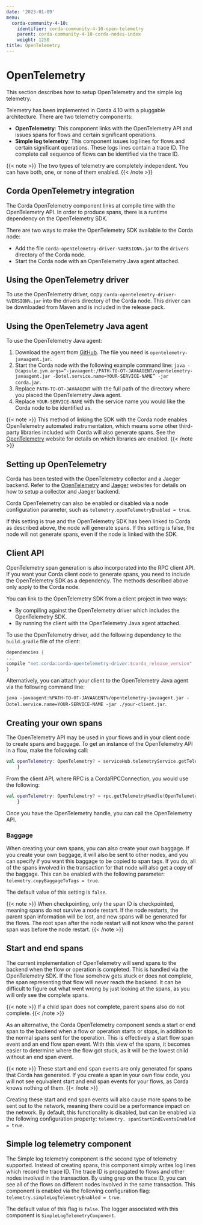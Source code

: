 ```yaml
---
date: '2023-01-09'
menu:
  corda-community-4-10:
    identifier: corda-community-4-10-open-telemetry
    parent: corda-community-4-10-corda-nodes-index
    weight: 1250
title: OpenTelemetry
---
```


# OpenTelemetry

This section describes how to setup OpenTelemetry and the simple log telemetry.

Telemetry has been implemented in Corda 4.10 with a pluggable architecture. There are two telemetry components:

* **OpenTelemetry**: This component links with the OpenTelemetry API and issues spans for flows and certain significant operations.
* **Simple log telemetry**: This component issues log lines for flows and certain significant operations. These logs lines contain a trace ID. The complete call sequence of flows can be identified via the trace ID.

{{< note >}}
The two types of telemetry are completely independent. You can have both, one, or none of them enabled.
{{< /note >}}


## Corda OpenTelemetry integration

The Corda OpenTelemetry component links at compile time with the OpenTelemetry API. In order to produce spans, there is a runtime dependency on the OpenTelemetry SDK. 

There are two ways to make the OpenTelemetry SDK available to the Corda node:

* Add the file `corda-opentelemetry-driver-%VERSION%.jar` to the `drivers` directory of the Corda node.
* Start the Corda node with an OpenTelemetry Java agent attached.

## Using the OpenTelemetry driver

To use the OpenTelemetry driver, copy `corda-opentelemetry-driver-%VERSION%.jar` into the drivers directory of the Corda node. This driver can be downloaded from Maven and is included in the release pack.

## Using the OpenTelemetry Java agent

To use the OpenTelemetry Java agent:

1. Download the agent from [GitHub](https://github.com/open-telemetry/opentelemetry-java-instrumentation/releases). The file you need is `opentelemetry-javaagent.jar`.
2. Start the Corda node with the following example command line:
   `java -Dcapsule.jvm.args=“-javaagent:/PATH-TO-OT-JAVAAGENT/opentelemetry-javaagent.jar -Dotel.service.name=YOUR-SERVICE-NAME” -jar corda.jar`.
3. Replace `PATH-TO-OT-JAVAAGENT` with the full path of the directory where you placed the OpenTelemetry Java agent.
4. Replace `YOUR-SERVICE-NAME` with the service name you would like the Corda node to be identified as.

{{< note >}}
This method of linking the SDK with the Corda node enables OpenTelemetry automated instrumentation, which means some other third-party libraries included with Corda will also generate spans. See the [OpenTelemetry](https://opentelemetry.io/docs/concepts/instrumenting-library/) website for details on which libraries are enabled.
{{< /note >}}


## Setting up OpenTelemetry

Corda has been tested with the OpenTelemetry collector and a Jaeger backend. Refer to the [OpenTelemetry](https://opentelemetry.io/docs/collector/) and [Jaeger](https://www.jaegertracing.io/) websites for details on how to setup a collector and Jaeger backend.

Corda OpenTelemetry can also be enabled or disabled via a node configuration parameter, such as `telemetry.openTelemetryEnabled = true`.

If this setting is true and the OpenTelemetry SDK has been linked to Corda as described above, the node will generate spans. If this setting is false, the node will not generate spans, even if the node is linked with the SDK.

## Client API

OpenTelemetry span generation is also incorporated into the RPC client API. If you want your Corda client code to generate spans, you need to include the OpenTelemetry SDK as a dependency. The methods described above only apply to the Corda node. 

You can link to the OpenTelemetry SDK from a client project in two ways:

* By compiling against the OpenTelemetry driver which includes the OpenTelemetry SDK. 
* By running the client with the OpenTelemetry Java agent attached.

To use the OpenTelemetry driver, add the following dependency to the `build.gradle` file of the client:

```kotlin
dependencies {
...
compile "net.corda:corda-opentelemetry-driver:$corda_release_version"
}
``` 

Alternatively, you can attach your client to the OpenTelemetry Java agent via the following command line:

`java -javaagent:%PATH-TO-OT-JAVAAGENT%/opentelemetry-javaagent.jar -Dotel.service.name=YOUR-SERVICE-NAME -jar ./your-client.jar`.

## Creating your own spans

The OpenTelemetry API may be used in your flows and in your client code to create spans and baggage. To get an instance of the OpenTelemetry API in a flow, make the following call:

```kotlin
val openTelemetry: OpenTelemetry? = serviceHub.telemetryService.getTelemetryHandle(OpenTelemetry::class.java)
    }
``` 

From the client API, where RPC is a CordaRPCConnection, you would use the following:

```kotlin
val openTelemetry: OpenTelemetry? = rpc.getTelemetryHandle(OpenTelemetry::class.java)
    }
``` 
Once you have the OpenTelemetry handle, you can call the OpenTelemetry API.

### Baggage 

When creating your own spans, you can also create your own baggage. If you create your own baggage, it will also be sent to other nodes, and you can specify if you want this baggage to be copied to span tags. If you do, all of the spans involved in the transaction for that node will also get a copy of the baggage. This can be enabled with the following parameter:
`telemetry.copyBaggageToTags = true`.

The default value of this setting is `false`.

{{< note >}}
When checkpointing, only the span ID is checkpointed, meaning spans do not survive a node restart. If the node restarts, the parent span information will be lost, and new spans will be generated for the flows. The root span after the node restart will not know who the parent span was before the node restart.
{{< /note >}}

## Start and end spans

The current implementation of OpenTelemetry will send spans to the backend when the flow or operation is completed. This is handled via the OpenTelemetry SDK. If the flow somehow gets stuck or does not complete, the span representing that flow will never reach the backend. It can be difficult to figure out what went wrong by just looking at the spans, as you will only see the complete spans.

{{< note >}}
If a child span does not complete, parent spans also do not complete.
{{< /note >}}

As an alternative, the Corda OpenTelemetry component sends a start or end span to the backend when a flow or operation starts or stops, in addition to the normal spans sent for the operation. This is effectively a start flow span event and an end flow span event. With this view of the spans, it becomes easier to determine where the flow got stuck, as it will be the lowest child without an end span event. 

{{< note >}}
These start and end span events are only generated for spans that Corda has generated. If you create a span in your own flow code, you will not see equivalent start and end span events for your flows, as Corda knows nothing of them.
{{< /note >}}

Creating these start and end span events will also cause more spans to be sent out to the network, meaning there could be a performance impact on the network. By default, this functionality is disabled, but can be enabled via the following configuration property:
`telemetry. spanStartEndEventsEnabled = true`.

## Simple log telemetry component

The Simple log telemetry component is the second type of telemetry supported. Instead of creating spans, this component simply writes log lines which record the trace ID. The trace ID is propagated to flows and other nodes involved in the transaction. By using grep on the trace ID, you can see all of the flows on different nodes involved in the same transaction. This component is enabled via the following configuration flag: `telemetry.simpleLogTelemetryEnabled = true`.

The default value of this flag is `false`. The logger associated with this component is `SimpleLogTelemetryComponent`.